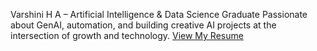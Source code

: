 Varshini H A – Artificial Intelligence & Data Science Graduate 
Passionate about GenAI, automation, and building creative AI projects at the intersection of growth and technology.
[View My Resume](https://github.com/Varshini287/resume/blob/main/Varshini_Resume.pdf)
